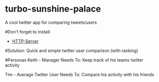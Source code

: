 # turbo-sunshine-palace
A cool twitter app for comparing tweets/users

#Don't forget to install:
- [HTTP-Server](https://www.npmjs.com/package/http-server)

#Solution:
Quick and simple twitter user comparison (with ranking)

#Personas
Keith - Manager
Needs To: Keep track of his teams twitter activity

Tim - Average Twitter User
Needs To: Compare his activity with his friends
